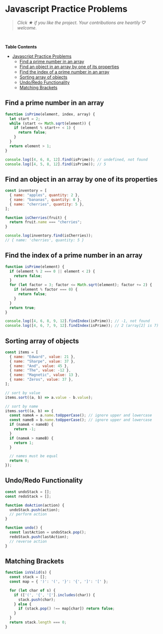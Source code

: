 # Javascript Practice Problems

> *Click &#9733; if you like the project. Your contributions are heartily ♡ welcome.*

<br/>

**Table Contents**
- [Javascript Practice Problems](#javascript-practice-problems)
  - [Find a prime number in an array](#find-a-prime-number-in-an-array)
  - [Find an object in an array by one of its properties](#find-an-object-in-an-array-by-one-of-its-properties)
  - [Find the index of a prime number in an array](#find-the-index-of-a-prime-number-in-an-array)
  - [Sorting array of objects](#sorting-array-of-objects)
  - [Undo/Redo Functionality](#undoredo-functionality)
  - [Matching Brackets](#matching-brackets)


## Find a prime number in an array

```js
function isPrime(element, index, array) {
  let start = 2;
  while (start <= Math.sqrt(element)) {
    if (element % start++ < 1) {
      return false;
    }
  }
  return element > 1;
}

console.log([4, 6, 8, 12].find(isPrime)); // undefined, not found
console.log([4, 5, 8, 12].find(isPrime)); // 5
```


## Find an object in an array by one of its properties

```js
const inventory = [
  { name: "apples", quantity: 2 },
  { name: "bananas", quantity: 0 },
  { name: "cherries", quantity: 5 },
];

function isCherries(fruit) {
  return fruit.name === "cherries";
}

console.log(inventory.find(isCherries));
// { name: 'cherries', quantity: 5 }
```

## Find the index of a prime number in an array

```js
function isPrime(element) {
  if (element % 2 === 0 || element < 2) {
    return false;
  }
  for (let factor = 3; factor <= Math.sqrt(element); factor += 2) {
    if (element % factor === 0) {
      return false;
    }
  }
  return true;
}

console.log([4, 6, 8, 9, 12].findIndex(isPrime)); // -1, not found
console.log([4, 6, 7, 9, 12].findIndex(isPrime)); // 2 (array[2] is 7)

```

## Sorting array of objects

```js
const items = [
  { name: "Edward", value: 21 },
  { name: "Sharpe", value: 37 },
  { name: "And", value: 45 },
  { name: "The", value: -12 },
  { name: "Magnetic", value: 13 },
  { name: "Zeros", value: 37 },
];

// sort by value
items.sort((a, b) => a.value - b.value);

// sort by name
items.sort((a, b) => {
  const nameA = a.name.toUpperCase(); // ignore upper and lowercase
  const nameB = b.name.toUpperCase(); // ignore upper and lowercase
  if (nameA < nameB) {
    return -1;
  }
  if (nameA > nameB) {
    return 1;
  }

  // names must be equal
  return 0;
});
```

## Undo/Redo Functionality

```js
const undoStack = [];
const redoStack = [];

function doAction(action) {
  undoStack.push(action);
  // perform action
}

function undo() {
  const lastAction = undoStack.pop();
  redoStack.push(lastAction);
  // reverse action
}
```

## Matching Brackets

```js
function isValid(s) {
  const stack = [];
  const map = { ')': '(', '}': '{', ']': '[' };

  for (let char of s) {
    if (['(', '{', '['].includes(char)) {
      stack.push(char);
    } else {
      if (stack.pop() !== map[char]) return false;
    }
  }
  return stack.length === 0;
}
```
